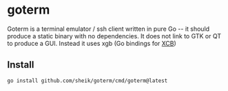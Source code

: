 # goterm
Goterm is a terminal emulator / ssh client written in pure Go -- it should produce a static binary with no dependencies. It does not link to GTK or QT to produce a GUI.
Instead it uses xgb (Go bindings for [XCB](https://xcb.freedesktop.org/))

## Install

```bash
go install github.com/sheik/goterm/cmd/goterm@latest
```
